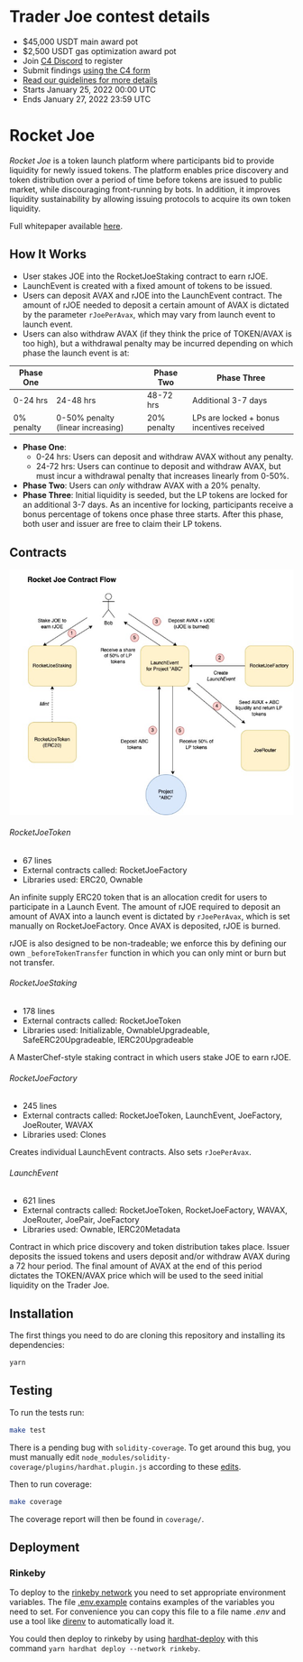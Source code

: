 # Trader Joe contest details

- $45,000 USDT main award pot
- $2,500 USDT gas optimization award pot
- Join [C4 Discord](https://discord.gg/code4rena) to register
- Submit findings [using the C4 form](https://code4rena.com/contests/2022-01-trader-joe-contest/submit)
- [Read our guidelines for more details](https://docs.code4rena.com/roles/wardens)
- Starts January 25, 2022 00:00 UTC
- Ends January 27, 2022 23:59 UTC

# Rocket Joe

_Rocket Joe_ is a token launch platform where participants bid to provide liquidity for newly issued tokens. The platform enables price discovery and token distribution over a period of time before tokens are issued to public market, while discouraging front-running by bots. In addition, it improves liquidity sustainability by allowing issuing protocols to acquire its own token liquidity.

Full whitepaper available [here](https://github.com/traderjoe-xyz/research/blob/main/RocketJoe_Launch_Platform_for_Bootstrapping_Protocol-Owned_Liquidity.pdf).

## How It Works

- User stakes JOE into the RocketJoeStaking contract to earn rJOE.
- LaunchEvent is created with a fixed amount of tokens to be issued.
- Users can deposit AVAX and rJOE into the LaunchEvent contract. The amount of rJOE needed to deposit a certain amount of AVAX is dictated by the parameter `rJoePerAvax`, which may vary from launch event to launch event.
- Users can also withdraw AVAX (if they think the price of TOKEN/AVAX is too high), but a withdrawal penalty may be incurred depending on which phase the launch event is at:

| Phase One  |                                   | Phase Two   | Phase Three                                |
| ---------- | --------------------------------- | ----------- | ------------------------------------------ |
| 0-24 hrs   | 24-48 hrs                         | 48-72 hrs   | Additional 3-7 days                        |
| 0% penalty | 0-50% penalty (linear increasing) | 20% penalty | LPs are locked + bonus incentives received |

- **Phase One**:
  - 0-24 hrs: Users can deposit and withdraw AVAX without any penalty.
  - 24-72 hrs: Users can continue to deposit and withdraw AVAX, but must incur a withdrawal penalty that increases linearly from 0-50%.
- **Phase Two**: Users can _only_ withdraw AVAX with a 20% penalty.
- **Phase Three**: Initial liquidity is seeded, but the LP tokens are locked for an additional 3-7 days. As an incentive for locking, participants receive a bonus percentage of tokens once phase three starts. After this phase, both user and issuer are free to claim their LP tokens.

## Contracts

![Rocket Joe contract flow](assets/Rocket_Joe.jpeg)

###### RocketJoeToken

- 67 lines
- External contracts called: RocketJoeFactory
- Libraries used: ERC20, Ownable

An infinite supply ERC20 token that is an allocation credit for users to participate in a Launch Event. The amount of rJOE required to deposit an amount of AVAX into a launch event is dictated by `rJoePerAvax`, which is set manually on RocketJoeFactory. Once AVAX is deposited, rJOE is burned.

rJOE is also designed to be non-tradeable; we enforce this by defining our own `_beforeTokenTransfer` function in which you can only mint or burn but not transfer.

###### RocketJoeStaking

- 178 lines
- External contracts called: RocketJoeToken
- Libraries used: Initializable, OwnableUpgradeable, SafeERC20Upgradeable, IERC20Upgradeable

A MasterChef-style staking contract in which users stake JOE to earn rJOE.

###### RocketJoeFactory

- 245 lines
- External contracts called: RocketJoeToken, LaunchEvent, JoeFactory, JoeRouter, WAVAX
- Libraries used: Clones

Creates individual LaunchEvent contracts. Also sets `rJoePerAvax`.

###### LaunchEvent

- 621 lines
- External contracts called: RocketJoeToken, RocketJoeFactory, WAVAX, JoeRouter, JoePair, JoeFactory
- Libraries used: Ownable, IERC20Metadata

Contract in which price discovery and token distribution takes place. Issuer deposits the issued tokens and users deposit and/or withdraw AVAX during a 72 hour period. The final amount of AVAX at the end of this period dictates the TOKEN/AVAX price which will be used to the seed initial liquidity on the Trader Joe.

## Installation

The first things you need to do are cloning this repository and installing its
dependencies:

```sh
yarn
```

## Testing

To run the tests run:

```sh
make test
```

There is a pending bug with `solidity-coverage`. To get around this bug, you must manually edit `node_modules/solidity-coverage/plugins/hardhat.plugin.js` according to these [edits](https://github.com/sc-forks/solidity-coverage/pull/667/files).

Then to run coverage:

```sh
make coverage
```

The coverage report will then be found in `coverage/`.

## Deployment

### Rinkeby

To deploy to the [rinkeby network](https://www.rinkeby.io/) you need to set appropriate environment variables. The file [.env.example](.env.example) contains examples of the variables you need to set. For convenience you can copy this file to a file name _.env_ and use a tool like [direnv](https://direnv.net/) to automatically load it.

You could then deploy to rinkeby by using [hardhat-deploy](https://github.com/wighawag/hardhat-deploy) with this command `yarn hardhat deploy --network rinkeby`.

